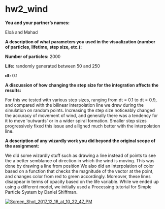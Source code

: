 # hw2_wind

<b>You and your partner’s names:</b>

Eloá and Mahad

<b>A description of what parameters you used in the visualization (number of particles, lifetime, step size, etc.):</b>

<b>Number of particles:</b> 
  2000
  
<b>Life:</b> 
randomly generated between 50 and 250

<b>dt:</b> 
0.1

<b>A discussion of how changing the step size for the integration affects the results:</b>

For this we tested with various step sizes, ranging from dt = 0.1 to dt = 0.9, and compared with the bilinear interpolation line we drew during the simulation on random points. Increasing the step size noticeably changed the accuracy of movement of wind, and generally there was a tendency for it to move 'outwards' or in a wider spiral formation. Smaller step sizes progressively fixed this issue and alligned much better with the interpolation line.

<b>A description of any wizardly work you did beyond the original scope of the assignment:</b>
  
We did some wizardly stuff such as drawing a line instead of points to see the a better semblance of direction in which the wind is moving. This was done by drawing a line from position We also did an interpolation of color based on a function that checks the magnitude of the vector at the point, and changes color from red to green accordingly. Moreover, these lines disappear in terms of opacity based on the life variable. While we ended up using a different model, we initially used a Processing tutorial for Simple Particle System by Daniel Shiffman. 

<a href="https://ibb.co/b0fJKm"><img src="https://preview.ibb.co/bF6Es6/Screen_Shot_2017_12_18_at_10_22_47_PM.png" alt="Screen_Shot_2017_12_18_at_10_22_47_PM" border="0"></a>

